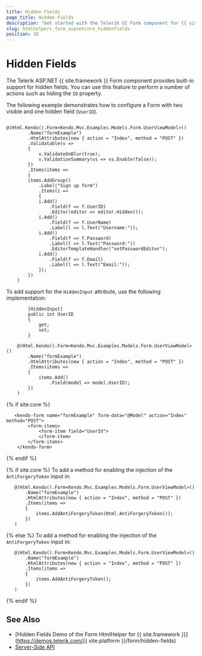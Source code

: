 ```yaml
---
title: Hidden Fields
page_title: Hidden Fields
description: "Get started with the Telerik UI Form component for {{ site.framework }} and learn how to set hidden fields."
slug: htmlhelpers_form_aspnetcore_hiddenfields
position: 10
---
```


# Hidden Fields

The Telerik ASP.NET {{ site.framework }} Form component provides built-in support for hidden fields. You can use this feature to perform a number of actions such as hiding the `ID` property.

The following example demonstrates how to configure a Form with two visible and one hidden field (`UserID`).

```HtmlHelper
       @(Html.Kendo().Form<Kendo.Mvc.Examples.Models.Form.UserViewModel>()
        .Name("formExample")
        .HtmlAttributes(new { action = "Index", method = "POST" })
        .Validatable(v =>
        {
            v.ValidateOnBlur(true);
            v.ValidationSummary(vs => vs.Enable(false));
        })
        .Items(items =>
        {
        items.AddGroup()
            .Label("Sign up form")
            .Items(i =>
            {
            i.Add()
                .Field(f => f.UserID)
                .Editor(editor => editor.Hidden());
            i.Add()
                .Field(f => f.UserName)
                .Label(l => l.Text("Username:"));
            i.Add()
                .Field(f => f.Password)
                .Label(l => l.Text("Password:"))
                .EditorTemplateHandler("setPasswordEditor");
            i.Add()
                .Field(f => f.Email)
                .Label(l => l.Text("Email:"));
            });
        })
    )
```

To add support for the `HiddenInput` attribute, use the following implementation:

```Model
        [HiddenInput]
        public int UserID
        {
            get;
            set;
        }
```

```HtmlHelper
    @(Html.Kendo().Form<Kendo.Mvc.Examples.Models.Form.UserViewModel>()
        .Name("formExample")
        .HtmlAttributes(new { action = "Index", method = "POST" })
        .Items(items =>
        {
            items.Add()
                .Field(model => model.UserID);
        })
    )
```

{% if site.core %}
```TagHelper
   <kendo-form name="formExample" form-data="@Model" action="Index" method="POST">
        <form-items>
            <form-item field="UserId">
            </form-item>
        </form-items>
    </kendo-form>    
```
{% endif %}

{% if site.core %}
To add a method for enabling the injection of the `AntiForgeryToken` input in:

```HtmlHelper
   @(Html.Kendo().Form<Kendo.Mvc.Examples.Models.Form.UserViewModel>()
       .Name("formExample")
       .HtmlAttributes(new { action = "Index", method = "POST" })
       .Items(items =>
       {
           items.AddAntiForgeryToken(Html.AntiForgeryToken());
       })
   )
```
{% else %}
To add a method for enabling the injection of the `AntiForgeryToken` input in:

```Razor
   @(Html.Kendo().Form<Kendo.Mvc.Examples.Models.Form.UserViewModel>()
       .Name("formExample")
       .HtmlAttributes(new { action = "Index", method = "POST" })
       .Items(items =>
       {
           items.AddAntiForgeryToken();
       })
   )
```
{% endif %}

## See Also

* [Hidden Fields Demo of the Form HtmlHelper for {{ site.framework }}](https://demos.telerik.com/{{ site.platform }}/form/hidden-fields)
* [Server-Side API](/api/form)
